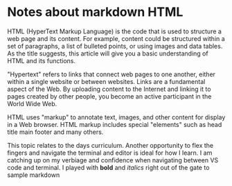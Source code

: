 # Notes about markdown **HTML**

HTML (HyperText Markup Language) is the code that is used to structure a web page and its content. For example, content could be structured within a set of paragraphs, a list of bulleted points, or using images and data tables. As the title suggests, this article will give you a basic understanding of HTML and its functions.

"Hypertext" refers to links that connect web pages to one another, either within a single website or between websites. Links are a fundamental aspect of the Web. By uploading content to the Internet and linking it to pages created by other people, you become an active participant in the World Wide Web.

HTML uses "markup" to annotate text, images, and other content for display in a Web browser. HTML markup includes special "elements" such as head title main footer and many others.

This topic relates to the days curriculum. Another opportunity to flex the fingers and navigate the terminal and editor is ideal for how I learn. I am catching up on my verbiage and confidence when navigating between VS code and terminal. I played with **bold** and *italics* right out of the gate to sample markdown  
